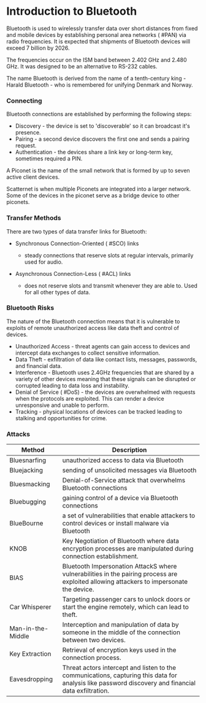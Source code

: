 # Introduction to Bluetooth

Bluetooth is used to wirelessly transfer data over short distances from fixed and mobile devices by establishing personal area networks ( #PAN) via radio frequencies. It is expected that shipments of Bluetooth devices will exceed 7 billion by 2026. 

The frequencies occur on the ISM band between 2.402 GHz and 2.480 GHz. It was designed to be an alternative to RS-232 cables. 

The name Bluetooth is derived from the name of a tenth-century king - Harald Bluetooth - who is remembered for unifying Denmark and Norway. 

### Connecting

Bluetooth connections are established by performing the following steps:

- Discovery - the device is set to 'discoverable' so it can broadcast it's presence.
- Pairing - a second device discovers the first one and sends a pairing request.
- Authentication - the devices share a link key or long-term key, sometimes required a PIN.

A Piconet is the name of the small network that is formed by up to seven active client devices.

 Scatternet is when multiple Piconets are integrated into a larger network. Some of the devices in the piconet serve as a bridge device to other piconets.

### Transfer Methods

There are two types of data transfer links for Bluetooth:

- Synchronous Connection-Oriented ( #SCO) links
	- steady connections that reserve slots at regular intervals, primarily used for audio.

- Asynchronous Connection-Less ( #ACL) links
	- does not reserve slots and transmit whenever they are able to. Used for all other types of data.

### Bluetooth Risks

The nature of the Bluetooth connection means that it is vulnerable to exploits of remote unauthorized access like data theft and control of devices.

- Unauthorized Access - threat agents can gain access to devices and intercept data exchanges to collect sensitive information.
- Data Theft - exfiltration of data like contact lists, messages, passwords, and financial data.
- Interference - Bluetooth uses 2.4GHz frequencies that are shared by a variety of other devices meaning that these signals can be disrupted or corrupted leading to data loss and instability.
- Denial of Service ( #DoS) - the devices are overwhelmed with requests when the protocols are exploited. This can render a device unresponsive and unable to perform.
- Tracking - physical locations of devices can be tracked leading to stalking and opportunities for crime. 

### Attacks

| Method            | Description                                                                                                                                         |
| ----------------- | --------------------------------------------------------------------------------------------------------------------------------------------------- |
| Bluesnarfing      | unauthorized access to data via Bluetooth                                                                                                           |
| Bluejacking       | sending of unsolicited messages via Bluetooth                                                                                                       |
| Bluesmacking      | Denial-of-Service attack that overwhelms Bluetooth connections                                                                                      |
| Bluebugging       | gaining control of a device via Bluetooth connections                                                                                               |
| BlueBourne        | a set of vulnerabilities that enable attackers to control devices or install malware via Bluetooth                                                  |
| KNOB              | Key Negotiation of Bluetooth where data encryption processes are manipulated during connection establishment.                                       |
| BIAS              | Bluetooth Impersonation AttackS where vulnerabilities in the pairing process are exploited allowing attackers to impersonate the device.            |
| Car Whisperer     | Targeting passenger cars to unlock doors or start the engine remotely, which can lead to theft.                                                     |
| Man-in-the-Middle | Interception and manipulation of data by someone in the middle of the connection between two devices.                                               |
| Key Extraction    | Retrieval of encryption keys used in the connection process.                                                                                        |
| Eavesdropping     | Threat actors intercept and listen to the communications, capturing this data for analysis like password discovery and financial data exfiltration. |

